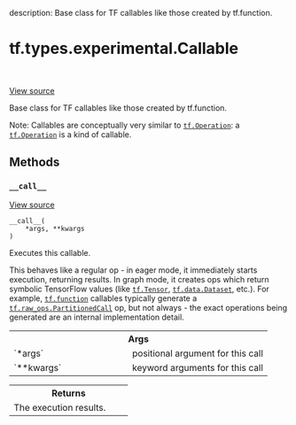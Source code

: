 description: Base class for TF callables like those created by tf.function.

<div itemscope itemtype="http://developers.google.com/ReferenceObject">
<meta itemprop="name" content="tf.types.experimental.Callable" />
<meta itemprop="path" content="Stable" />
<meta itemprop="property" content="__call__"/>
</div>

# tf.types.experimental.Callable

<!-- Insert buttons and diff -->

<table class="tfo-notebook-buttons tfo-api nocontent" align="left">

</table>

<a target="_blank" href="/code/stable/tensorflow/python/types/core.py">View source</a>



Base class for TF callables like those created by tf.function.

<!-- Placeholder for "Used in" -->

Note: Callables are conceptually very similar to <a href="../../../tf/Operation.md"><code>tf.Operation</code></a>: a
<a href="../../../tf/Operation.md"><code>tf.Operation</code></a> is a kind of callable.

## Methods

<h3 id="__call__"><code>__call__</code></h3>

<a target="_blank" href="/code/stable/tensorflow/python/types/core.py">View source</a>

<pre class="devsite-click-to-copy prettyprint lang-py tfo-signature-link">
<code>__call__(
    *args, **kwargs
)
</code></pre>

Executes this callable.

This behaves like a regular op - in eager mode, it immediately starts
execution, returning results. In graph mode, it creates ops which return
symbolic TensorFlow values (like <a href="../../../tf/Tensor.md"><code>tf.Tensor</code></a>, <a href="../../../tf/data/Dataset.md"><code>tf.data.Dataset</code></a>,
etc.). For example, <a href="../../../tf/function.md"><code>tf.function</code></a> callables typically generate a
<a href="../../../tf/raw_ops/PartitionedCall.md"><code>tf.raw_ops.PartitionedCall</code></a> op, but not always - the
exact operations being generated are an internal implementation detail.

<!-- Tabular view -->
 <table class="responsive fixed orange">
<colgroup><col width="214px"><col></colgroup>
<tr><th colspan="2">Args</th></tr>

<tr>
<td>
`*args`
</td>
<td>
positional argument for this call
</td>
</tr><tr>
<td>
`**kwargs`
</td>
<td>
keyword arguments for this call
</td>
</tr>
</table>



<!-- Tabular view -->
 <table class="responsive fixed orange">
<colgroup><col width="214px"><col></colgroup>
<tr><th colspan="2">Returns</th></tr>
<tr class="alt">
<td colspan="2">
The execution results.
</td>
</tr>

</table>





